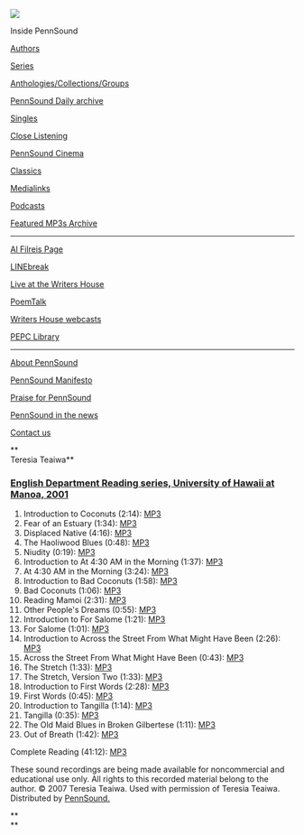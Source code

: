 ![](PennSound_flat.gif)

  

  
  

Inside PennSound

[Authors](authors.php)

[Series](series.php)

[Anthologies/Collections/Groups](anthologies.php)

[PennSound Daily archive](http://writing.upenn.edu/pennsound/daily)

[Singles](http://writing.upenn.edu/pennsound/singles)

[Close Listening](Close-Listening.php)

[PennSound Cinema](video.php)

[Classics](classics.php)

[Medialinks](http://writing.upenn.edu/wh/multimedia/medialinks/index.php)

[Podcasts](http://writing.upenn.edu/pennsound/podcasts.php)

[Featured MP3s Archive](featured-resources-archive.php)

------------------------------------------------------------------------

[Al Filreis Page](Filreis.html)

[LINEbreak](LINEbreak.html)

[Live at the Writers House](http://writing.upenn.edu/%7Ewh/involved/series/live/)

[PoemTalk](http://jacket2.org/content/poem-talk)

[Writers House webcasts](http://writing.upenn.edu/%7Ewh/webcasts/)

[PEPC
Library](http://writing.upenn.edu/pepc/contents.html)

------------------------------------------------------------------------

[About PennSound](http://writing.upenn.edu/pennsound/about.php)

[PennSound Manifesto](http://writing.upenn.edu/pennsound/manifesto.php)

<span class="quoted1">[Praise for PennSound](http://writing.upenn.edu/pennsound/praise.php)</span>

[PennSound in the news](http://writing.upenn.edu/pennsound/news)

[Contact us](mailto:pennsound@writing.upenn.edu)

**  
Teresia Teaiwa**

### [English Department Reading series, University of Hawaii at Manoa, 2001](UHM.html#Teaiwa_2001)

1.  Introduction to Coconuts (2:14): [MP3](http://media.sas.upenn.edu/pennsound/authors/Teaiwa/UHM/Teaiwa-Teresia_01_Intro-to-Coconuts_English-Dept_UHM_2001.mp3)
2.  Fear of an Estuary (1:34): [MP3](http://media.sas.upenn.edu/pennsound/authors/Teaiwa/UHM/Teaiwa-Teresia_02_Fear-of-an-Estuary_English-Dept_UHM_2001.mp3)
3.  Displaced Native (4:16): [MP3](http://media.sas.upenn.edu/pennsound/authors/Teaiwa/UHM/Teaiwa-Teresia_03_Displaced-Native_English-Dept_UHM_2001.mp3)
4.  The Haoliwood Blues (0:48): [MP3](http://media.sas.upenn.edu/pennsound/authors/Teaiwa/UHM/Teaiwa-Teresia_04_The-Haoliwood-Blues_English-Dept_UHM_2001.mp3)
5.  Niudity (0:19): [MP3](http://media.sas.upenn.edu/pennsound/authors/Teaiwa/UHM/Teaiwa-Teresia_05_Niudity_English-Dept_UHM_2001.mp3)
6.  Introduction to At 4:30 AM in the Morning (1:37): [MP3](http://media.sas.upenn.edu/pennsound/authors/Teaiwa/UHM/Teaiwa-Teresia_06_Intro-to-at-430-AM_English-Dept_UHM_2001.mp3)
7.  At 4:30 AM in the Morning (3:24): [MP3](http://media.sas.upenn.edu/pennsound/authors/Teaiwa/UHM/Teaiwa-Teresia_07_At-430-AM_English-Dept_UHM_2001.mp3)
8.  Introduction to Bad Coconuts (1:58): [MP3](http://media.sas.upenn.edu/pennsound/authors/Teaiwa/UHM/Teaiwa-Teresia_08_Intro-to-Bad-Coconuts_English-Dept_UHM_2001.mp3)
9.  Bad Coconuts (1:06): [MP3](http://media.sas.upenn.edu/pennsound/authors/Teaiwa/UHM/Teaiwa-Teresia_09_Bad-Coconuts_English-Dept_UHM_2001.mp3)
10. Reading Mamoi (2:31): [MP3](http://media.sas.upenn.edu/pennsound/authors/Teaiwa/UHM/Teaiwa-Teresia_10_Reading-Mamoi_English-Dept_UHM_2001.mp3)
11. Other People's Dreams (0:55): [MP3](http://media.sas.upenn.edu/pennsound/authors/Teaiwa/UHM/Teaiwa-Teresia_11_Other-Peoples-Dreams_English-Dept_UHM_2001.mp3)
12. Introduction to For Salome (1:21): [MP3](http://media.sas.upenn.edu/pennsound/authors/Teaiwa/UHM/Teaiwa-Teresia_12_Intro-to-For-Salome_English-Dept_UHM_2001.mp3)
13. For Salome (1:01): [MP3](http://media.sas.upenn.edu/pennsound/authors/Teaiwa/UHM/Teaiwa-Teresia_13_For-Salome_English-Dept_UHM_2001.mp3)
14. Introduction to Across the Street From What Might Have Been (2:26): [MP3](http://media.sas.upenn.edu/pennsound/authors/Teaiwa/UHM/Teaiwa-Teresia_14_Intro-to-Across-the-Street_English-Dept_UHM_2001.mp3)
15. Across the Street From What Might Have Been (0:43): [MP3](http://media.sas.upenn.edu/pennsound/authors/Teaiwa/UHM/Teaiwa-Teresia_15_Across-the-Street_English-Dept_UHM_2001.mp3)
16. The Stretch (1:33): [MP3](http://media.sas.upenn.edu/pennsound/authors/Teaiwa/UHM/Teaiwa-Teresia_16_The-Stretch_English-Dept_UHM_2001.mp3)
17. The Stretch, Version Two (1:33): [MP3](http://media.sas.upenn.edu/pennsound/authors/Teaiwa/UHM/Teaiwa-Teresia_17_The-Stretch-Version-Two_English-Dept_UHM_2001.mp3)
18. Introduction to First Words (2:28): [MP3](http://media.sas.upenn.edu/pennsound/authors/Teaiwa/UHM/Teaiwa-Teresia_18_Intro-to-First-Words_English-Dept_UHM_2001.mp3)
19. First Words (0:45): [MP3](http://media.sas.upenn.edu/pennsound/authors/Teaiwa/UHM/Teaiwa-Teresia_19_First-Words_English-Dept_UHM_2001.mp3)
20. Introduction to Tangilla (1:14): [MP3](http://media.sas.upenn.edu/pennsound/authors/Teaiwa/UHM/Teaiwa-Teresia_20_Intro-to-Tangilla_English-Dept_UHM_2001.mp3)
21. Tangilla (0:35): [MP3](http://media.sas.upenn.edu/pennsound/authors/Teaiwa/UHM/Teaiwa-Teresia_21_Tangilla_English-Dept_UHM_2001.mp3)
22. The Old Maid Blues in Broken Gilbertese (1:11): [MP3](http://media.sas.upenn.edu/pennsound/authors/Teaiwa/UHM/Teaiwa-Teresia_22_The-Old-Maid-Blues_English-Dept_UHM_2001.mp3)
23. Out of Breath (1:42): [MP3](http://media.sas.upenn.edu/pennsound/authors/Teaiwa/UHM/Teaiwa-Teresia_23_Out-of-Breath_English-Dept_UHM_2001.mp3)

Complete Reading (41:12): [MP3](http://media.sas.upenn.edu/pennsound/authors/Teaiwa/UHM/Teaiwa-Teresia_English-Dept_UHM_2001.mp3)

These sound recordings are being made available for noncommercial
and educational use only. All rights to this recorded material belong
to the author. © 2007 Teresia Teaiwa. Used with permission of
Teresia Teaiwa. Distributed by [PennSound.](../index.html)

**  
**

